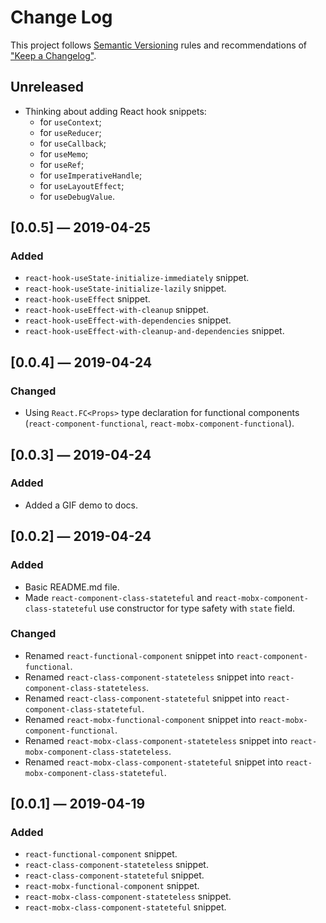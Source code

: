 # Change Log

This project follows [Semantic Versioning](https://semver.org/spec/v2.0.0.html) rules and recommendations of ["Keep a Changelog"](https://keepachangelog.com/en/1.0.0/).

## Unreleased

- Thinking about adding React hook snippets:
  - for `useContext`;
  - for `useReducer`;
  - for `useCallback`;
  - for `useMemo`;
  - for `useRef`;
  - for `useImperativeHandle`;
  - for `useLayoutEffect`;
  - for `useDebugValue`.

## [0.0.5] — 2019-04-25

### Added

- `react-hook-useState-initialize-immediately` snippet.
- `react-hook-useState-initialize-lazily` snippet.
- `react-hook-useEffect` snippet.
- `react-hook-useEffect-with-cleanup` snippet.
- `react-hook-useEffect-with-dependencies` snippet.
- `react-hook-useEffect-with-cleanup-and-dependencies` snippet.

## [0.0.4] — 2019-04-24

### Changed

- Using `React.FC<Props>` type declaration for functional components (`react-component-functional`, `react-mobx-component-functional`).

## [0.0.3] — 2019-04-24

### Added

- Added a GIF demo to docs.

## [0.0.2] — 2019-04-24

### Added

- Basic README.md file.
- Made `react-component-class-stateteful` and `react-mobx-component-class-stateteful` use constructor for type safety with `state` field.

### Changed

- Renamed `react-functional-component` snippet into `react-component-functional`.
- Renamed `react-class-component-stateteless` snippet into `react-component-class-stateteless`.
- Renamed `react-class-component-stateteful` snippet into `react-component-class-stateteful`.
- Renamed `react-mobx-functional-component` snippet into `react-mobx-component-functional`.
- Renamed `react-mobx-class-component-stateteless` snippet into `react-mobx-component-class-stateteless`.
- Renamed `react-mobx-class-component-stateteful` snippet into `react-mobx-component-class-stateteful`.

## [0.0.1] — 2019-04-19

### Added

- `react-functional-component` snippet.
- `react-class-component-stateteless` snippet.
- `react-class-component-stateteful` snippet.
- `react-mobx-functional-component` snippet.
- `react-mobx-class-component-stateteless` snippet.
- `react-mobx-class-component-stateteful` snippet.
